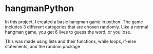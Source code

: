 # hangmanPython

In this project, I created a basic hangman game in python. The game includes 3 different categories that are chosen randomly.
Like a normal hangman game, you get 6 lives to guess the word, or you lose. 

This was made using lists and their functions, while loops, if-else statements, and the random package
